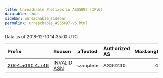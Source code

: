 ```yaml
---
title: Unreachable Prefixes in AS55097 (IPv6)
datatable: true
sidebar: unreachable_sidebar
permalink: unreachable_AS55097-v6.html
---
```


Data as of 2018-12-10 14:35:00 UTC


<div class="datatable-begin"></div>

| Prefix                                                     | Reason                                                                                                  | affected   | Authorized AS   |   MaxLength | Anchor                           |   unreachable /48s |
|:-----------------------------------------------------------|:--------------------------------------------------------------------------------------------------------|:-----------|:----------------|------------:|:---------------------------------|-------------------:|
| [2604:a680:4::/48](https://stat.ripe.net/2604:a680:4::/48) | [INVALID ASN](https://rpki-validator.ripe.net/announcement-preview?asn=AS55097&prefix=2604:a680:4::/48) | complete   | AS36236         |          48 | [ARIN](unreachable_ARIN-v6.html) |                  1 |

<div class="datatable-end"></div>